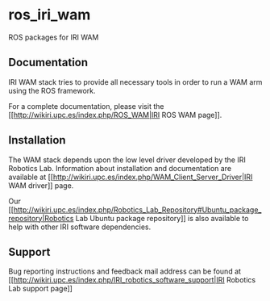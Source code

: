 ros_iri_wam
===========

ROS packages for IRI WAM

Documentation
-------------

IRI WAM stack tries to provide all necessary tools in order to run a WAM arm using the ROS framework.

For a complete documentation, please visit the [[http://wikiri.upc.es/index.php/ROS_WAM|IRI ROS WAM page]].

Installation
------------
The WAM stack depends upon the low level driver developed by the IRI Robotics Lab. 
Information about installation and documentation are available at 
[[http://wikiri.upc.es/index.php/WAM_Client_Server_Driver|IRI WAM driver]] page.

Our [[http://wikiri.upc.es/index.php/Robotics_Lab_Repository#Ubuntu_package_repository|Robotics Lab Ubuntu package repository]] is also available to help with other IRI software dependencies.

Support
-------
Bug reporting instructions and feedback mail address can be found at [[http://wikiri.upc.es/index.php/IRI_robotics_software_support|IRI Robotics Lab support page]]

